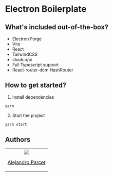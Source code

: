 # Electron Boilerplate

## What's included out-of-the-box?

- Electron Forge
- Vite
- React
- TailwindCSS
- shadcn/ui
- Full Typescript support
- React-router-dom HashRouter

## How to get started?

1. Install dependencies

```bash
yarn
```

2. Start the project

```bash
yarn start
```

## Authors

<table>
  <tbody>
    <td align="center">
      <a href="https://github.com/alexpargon">
        <img src="https://github.com/alexpargon.png?size=100" />
        <p>Alejandro Parcet</p>
      </a>
    </td>
  </tbody>
</table>
